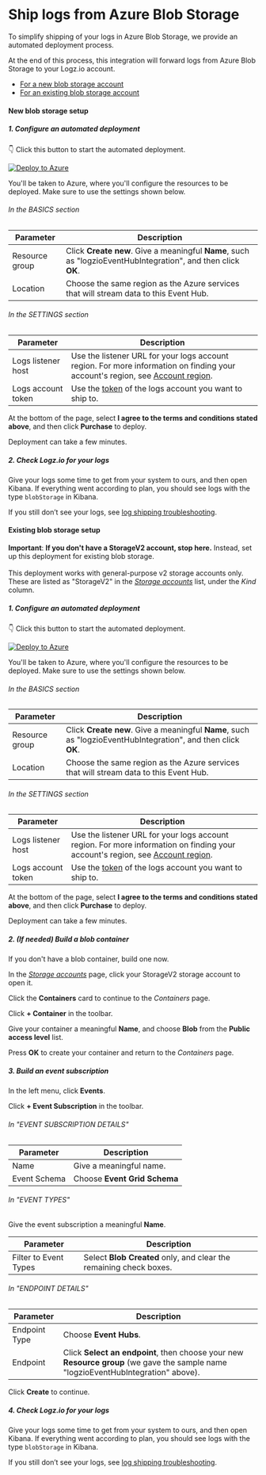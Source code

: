 # Ship logs from Azure Blob Storage

To simplify shipping of your logs in Azure Blob Storage,
we provide an automated deployment process.

At the end of this process,
this integration will forward logs from Azure Blob Storage
to your Logz.io account.

<!-- tabContainer:start -->
<div class="branching-container">

* [For a new blob storage account](#new-blob-config)
* [For an existing blob storage account](#existing-blob-config)

<!-- tab:start -->
<div id="new-blob-config">

#### New blob storage setup

<div class="tasklist">

##### 1. Configure an automated deployment

👇 Click this button to start the automated deployment.

[![Deploy to Azure](https://azuredeploy.net/deploybutton.png)](https://portal.azure.com/#create/Microsoft.Template/uri/https%3A%2F%2Fraw.githubusercontent.com%2Flogzio%2Flogzio-azure-blob%2Fmaster%2Fdeployments%2FdeploymentTemplateForNewStorage.json)

You'll be taken to Azure,
where you'll configure the resources to be deployed.
Make sure to use the settings shown below.

###### In the BASICS section

| Parameter | Description |
|---|---|
| Resource group | Click **Create new**. Give a meaningful **Name**, such as "logzioEventHubIntegration", and then click **OK**. |
| Location | Choose the same region as the Azure services that will stream data to this Event Hub. |

###### In the SETTINGS section

| Parameter | Description |
|---|---|
| Logs listener host | Use the listener URL for your logs account region. For more information on finding your account's region, see [Account region](https://docs.logz.io/user-guide/accounts/account-region.html). |
| Logs account token | Use the [token](https://app.logz.io/#/dashboard/settings/general) of the logs account you want to ship to. |

At the bottom of the page, select **I agree to the terms and conditions stated above**,
and then click **Purchase** to deploy.

Deployment can take a few minutes.

##### 2. Check Logz.io for your logs

Give your logs some time to get from your system to ours, and then open Kibana.
If everything went according to plan, you should see logs with the type `blobStorage` in Kibana.

If you still don’t see your logs, see [log shipping troubleshooting](https://docs.logz.io/user-guide/log-shipping/log-shipping-troubleshooting.html).

</div>

</div>
<!-- tab:end -->

<!-- tab:start -->
<div id="existing-blob-config">

#### Existing blob storage setup

**Important**:
**If you don't have a StorageV2 account, stop here.**
Instead, set up this deployment for existing blob storage.
<br>
<br>
This deployment works with general-purpose v2 storage accounts only.
These are listed as "StorageV2" in the
[_Storage accounts_](https://portal.azure.com/#blade/HubsExtension/BrowseResource/resourceType/Microsoft.Storage%2FStorageAccounts)
list,
under the _Kind_ column.

<div class="tasklist">

##### 1. Configure an automated deployment

👇 Click this button to start the automated deployment.

[![Deploy to Azure](https://azuredeploy.net/deploybutton.png)](https://portal.azure.com/#create/Microsoft.Template/uri/https%3A%2F%2Fraw.githubusercontent.com%2Flogzio%2Flogzio-azure-blob%2Fmaster%2Fdeployments%2FdeploymentTemplate.json)

You'll be taken to Azure,
where you'll configure the resources to be deployed.
Make sure to use the settings shown below.

###### In the BASICS section

| Parameter | Description |
|---|---|
| Resource group | Click **Create new**. Give a meaningful **Name**, such as "logzioEventHubIntegration", and then click **OK**. |
| Location | Choose the same region as the Azure services that will stream data to this Event Hub. |

###### In the SETTINGS section

| Parameter | Description |
|---|---|
| Logs listener host | Use the listener URL for your logs account region. For more information on finding your account's region, see [Account region](https://docs.logz.io/user-guide/accounts/account-region.html). |
| Logs account token | Use the [token](https://app.logz.io/#/dashboard/settings/general) of the logs account you want to ship to. |

At the bottom of the page, select **I agree to the terms and conditions stated above**,
and then click **Purchase** to deploy.

Deployment can take a few minutes.

##### 2. _(If needed)_ Build a blob container

If you don't have a blob container, build one now.

In the
[_Storage accounts_](https://portal.azure.com/#blade/HubsExtension/BrowseResource/resourceType/Microsoft.Storage%2FStorageAccounts)
page, click your StorageV2 storage account to open it.

Click the **Containers** card to continue to the _Containers_ page.

Click **+ Container** in the toolbar.

Give your container a meaningful **Name**,
and choose **Blob** from the **Public access level** list.

Press **OK** to create your container
and return to the _Containers_ page.

##### 3. Build an event subscription

In the left menu, click **Events**.

Click **+ Event Subscription** in the toolbar.

###### In "EVENT SUBSCRIPTION DETAILS"

| Parameter | Description |
|---|---|
| Name | Give a meaningful name. |
| Event Schema | Choose **Event Grid Schema** |

###### In "EVENT TYPES"

Give the event subscription a meaningful **Name**.

| Parameter | Description |
|---|---|
| Filter to Event Types | Select **Blob Created** only, and clear the remaining check boxes. |

###### In "ENDPOINT DETAILS"

| Parameter | Description |
|---|---|
| Endpoint Type | Choose **Event Hubs**. |
| Endpoint | Click **Select an endpoint**, then choose your new **Resource group** (we gave the sample name "logzioEventHubIntegration" above). |

Click **Create** to continue.

##### 4. Check Logz.io for your logs

Give your logs some time to get from your system to ours, and then open Kibana.
If everything went according to plan, you should see logs with the type `blobStorage` in Kibana.

If you still don’t see your logs, see [log shipping troubleshooting](https://docs.logz.io/user-guide/log-shipping/log-shipping-troubleshooting.html).

</div>

</div>
<!-- tab:end -->

</div>
<!-- tabContainer:end -->
